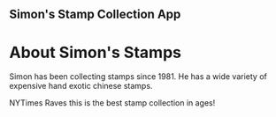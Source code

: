 Simon's Stamp Collection App
--------

# About Simon's Stamps 

Simon has been collecting stamps since 1981. 
He has a wide variety of expensive hand exotic chinese stamps. 

NYTimes Raves this is the best stamp collection in ages!

